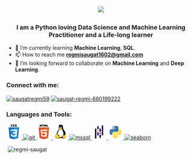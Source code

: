 <h1 align="center">
  <img src="https://readme-typing-svg.demolab.com/?lines=%E2%95%B0%E2%94%80%3E%20Hi%20%F0%9F%91%8B,%20I%27m%20Saugat%20Regmi.%20.%20.%20&font=Fira%20Code&center=true&width=520&height=50&color=f75c7e&vCenter=true&pause=2&size=28">
  </h1>
  
<h3 align="center">I am a Python loving Data Science and Machine Learning Practitioner and a Life-long learner </h3>

- 🌱 I’m currently learning **Machine Learning**, **SQL**.
- 📫 How to reach me **regmisaugat1602@gmail.com**
-  :dancers: I’m looking forward to collaborate on **Machine Learning** and **Deep Learning**.

<h3 align="left">Connect with me:</h3>
<p align="left">
<a href="https://twitter.com/saugatregmi59" target="blank"><img align="center" src="https://raw.githubusercontent.com/rahuldkjain/github-profile-readme-generator/master/src/images/icons/Social/twitter.svg" alt="saugatregmi59" height="30" width="40" /></a>
<a href="https://linkedin.com/in/saugat-regmi-680199222" target="blank"><img align="center" src="https://raw.githubusercontent.com/rahuldkjain/github-profile-readme-generator/master/src/images/icons/Social/linked-in-alt.svg" alt="saugat-regmi-680199222" height="30" width="40" /></a>
</p>

<h3 align="left">Languages and Tools:</h3>
<p align="left"> 

<a href="https://www.w3schools.com/css/" target="_blank" rel="noreferrer"> <img src="https://raw.githubusercontent.com/devicons/devicon/master/icons/css3/css3-original-wordmark.svg" alt="css3" width="40" height="40"/> </a> <a href="https://git-scm.com/" target="_blank" rel="noreferrer"> <img src="https://www.vectorlogo.zone/logos/git-scm/git-scm-icon.svg" alt="git" width="40" height="40"/> </a> <a href="https://www.w3.org/html/" target="_blank" rel="noreferrer"> <img src="https://raw.githubusercontent.com/devicons/devicon/master/icons/html5/html5-original-wordmark.svg" alt="html5" width="40" height="40"/> </a> <a href="https://www.linux.org/" target="_blank" rel="noreferrer"> <img src="https://raw.githubusercontent.com/devicons/devicon/master/icons/linux/linux-original.svg" alt="linux" width="40" height="40"/> </a> <a href="https://www.microsoft.com/en-us/sql-server" target="_blank" rel="noreferrer"> <img src="https://www.svgrepo.com/show/303229/microsoft-sql-server-logo.svg" alt="mssql" width="40" height="40"/> </a> <a href="https://pandas.pydata.org/" target="_blank" rel="noreferrer"> <img src="https://raw.githubusercontent.com/devicons/devicon/2ae2a900d2f041da66e950e4d48052658d850630/icons/pandas/pandas-original.svg" alt="pandas" width="40" height="40"/> </a> <a href="https://www.python.org" target="_blank" rel="noreferrer"> <img src="https://raw.githubusercontent.com/devicons/devicon/master/icons/python/python-original.svg" alt="python" width="40" height="40"/> </a> <a href="https://seaborn.pydata.org/" target="_blank" rel="noreferrer"> <img src="https://seaborn.pydata.org/_images/logo-mark-lightbg.svg" alt="seaborn" width="40" height="40"/> </a> </p>

<p>&nbsp;<img align="center" src="https://github-readme-stats.vercel.app/api?username=regmi-saugat&show_icons=true&locale=en" alt="regmi-saugat" /></p>
